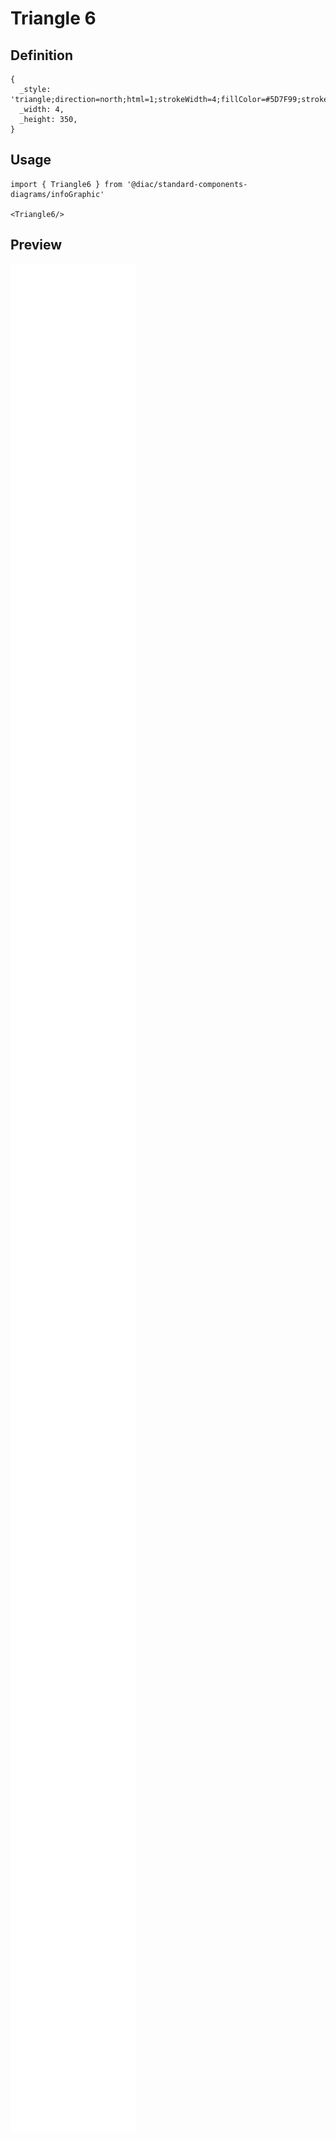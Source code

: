 # Triangle 6

## Definition

```
{
  _style: 'triangle;direction=north;html=1;strokeWidth=4;fillColor=#5D7F99;strokeColor=#ffffff;shadow=0;fontSize=10;fontColor=#FFFFFF;align=center;fontStyle=0;whiteSpace=wrap;spacing=10;',
  _width: 4,
  _height: 350,
}
```

## Usage

```
import { Triangle6 } from '@diac/standard-components-diagrams/infoGraphic'

<Triangle6/>
```

## Preview

<img src="./triangle-6.png" width="200"/>
